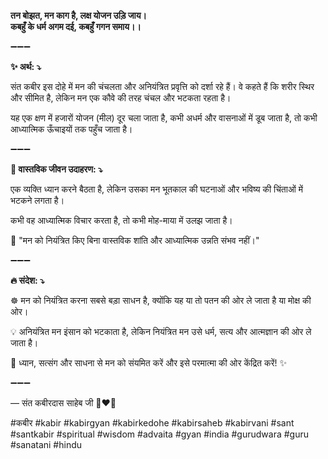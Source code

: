 **तन बोझत, मन काग है, लक्ष योजन उड़ि जाय।**\
**कबहुँ के धर्म अगम दई, कबहुँ गगन समाय।।**

➖➖➖

**✨ अर्थ: ⤵**

संत कबीर इस दोहे में मन की चंचलता और अनियंत्रित प्रवृत्ति को दर्शा रहे हैं। वे कहते हैं कि शरीर स्थिर और सीमित है, लेकिन मन एक कौवे की तरह चंचल और भटकता रहता है।

यह एक क्षण में हजारों योजन (मील) दूर चला जाता है, कभी अधर्म और वासनाओं में डूब जाता है, तो कभी आध्यात्मिक ऊँचाइयों तक पहुँच जाता है।

➖➖➖

**🌾 वास्तविक जीवन उदाहरण: ⤵**

एक व्यक्ति ध्यान करने बैठता है, लेकिन उसका मन भूतकाल की घटनाओं और भविष्य की चिंताओं में भटकने लगता है।

कभी वह आध्यात्मिक विचार करता है, तो कभी मोह-माया में उलझ जाता है।

📜 "मन को नियंत्रित किए बिना वास्तविक शांति और आध्यात्मिक उन्नति संभव नहीं।"

➖➖➖

**🔥 संदेश: ⤵**

☸ मन को नियंत्रित करना सबसे बड़ा साधन है, क्योंकि यह या तो पतन की ओर ले जाता है या मोक्ष की ओर।

💡 अनियंत्रित मन इंसान को भटकाता है, लेकिन नियंत्रित मन उसे धर्म, सत्य और आत्मज्ञान की ओर ले जाता है।

🙏 ध्यान, सत्संग और साधना से मन को संयमित करें और इसे परमात्मा की ओर केंद्रित करें! ✨

➖➖➖

— संत कबीरदास साहेब जी 🙏❤️💯

#कबीर #kabir #kabirgyan #kabirkedohe #kabirsaheb #kabirvani #sant #santkabir #spiritual #wisdom #advaita #gyan #india #gurudwara #guru #sanatani #hindu
